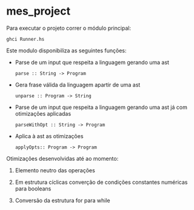 # mes_project

 Para executar o projeto correr o módulo principal:

```ghci Runner.hs```

Este modulo disponibiliza as seguintes funções:

 - Parse de um input que respeita a linguagem gerando uma ast

     ```parse :: String -> Program```

- Gera frase válida da linguagem apartir de uma ast

     ```unparse :: Program -> String```

-  Parse de um input que respeita a linguagem gerando uma ast já com otimizações aplicadas

    ```parseWithOpt :: String -> Program```

- Aplica à ast as otimizações

    ```applyOpts:: Program -> Program```
    
Otimizações desenvolvidas até ao momento:

  1. Elemento neutro das operações
  
  2. Em estrutura cíclicas converção de condições constantes numéricas para booleans
  
  3. Conversão da estrutura for para while 
